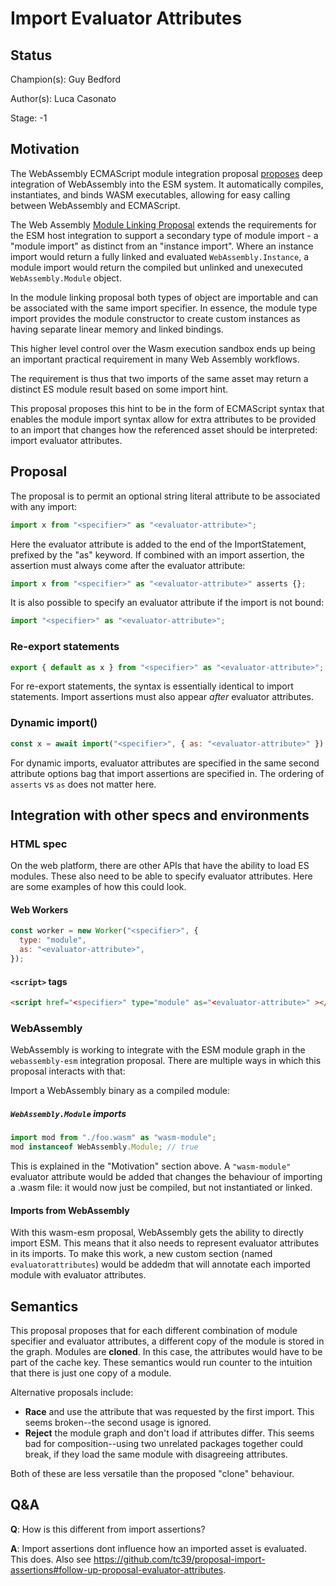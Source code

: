 # Import Evaluator Attributes

## Status

Champion(s): Guy Bedford

Author(s): Luca Casonato

Stage: -1

## Motivation

The WebAssembly ECMAScript module integration proposal [proposes][wasm-esm] deep
integration of WebAssembly into the ESM system. It automatically compiles,
instantiates, and binds WASM executables, allowing for easy calling between
WebAssembly and ECMAScript.

The Web Assembly [Module Linking Proposal][] extends the requirements for the
ESM host integration to support a secondary type of module import - a
"module import" as distinct from an "instance import". Where an instance import
would return a fully linked and evaluated `WebAssembly.Instance`, a module import
would return the compiled but unlinked and unexecuted `WebAssembly.Module` object.

In the module linking proposal both types of object are importable and can be
associated with the same import specifier. In essence, the module type import
provides the module constructor to create custom instances as having separate
linear memory and linked bindings.

This higher level control over the Wasm execution sandbox ends up being an
important practical requirement in many Web Assembly workflows.

The requirement is thus that two imports of the same asset may return a distinct
ES module result based on some import hint.

This proposal proposes this hint to be in the form of ECMAScript syntax that
enables the module import syntax allow for extra attributes to be provided to
an import that changes how the referenced asset should be interpreted:
import evaluator attributes.

[Module Linking Proposal]: https://github.com/WebAssembly/module-linking/blob/master/proposals/module-linking/Explainer.md
[wasm-esm]: https://github.com/WebAssembly/esm-integration/tree/master/proposals/esm-integration

## Proposal

The proposal is to permit an optional string literal attribute to be associated
with any import:

```js
import x from "<specifier>" as "<evaluator-attribute>";
```

Here the evaluator attribute is added to the end of the ImportStatement,
prefixed by the "as" keyword. If combined with an import assertion, the
assertion must always come after the evaluator attribute:

```js
import x from "<specifier>" as "<evaluator-attribute>" asserts {};
```

It is also possible to specify an evaluator attribute if the import is not
bound:

```js
import "<specifier>" as "<evaluator-attribute>";
```

### Re-export statements

```js
export { default as x } from "<specifier>" as "<evaluator-attribute>";
```

For re-export statements, the syntax is essentially identical to import
statements. Import assertions must also appear _after_ evaluator attributes.

### Dynamic import()

```js
const x = await import("<specifier>", { as: "<evaluator-attribute>" });
```

For dynamic imports, evaluator attributes are specified in the same second
attribute options bag that import assertions are specified in. The ordering of
`asserts` vs `as` does not matter here.

## Integration with other specs and environments

### HTML spec

On the web platform, there are other APIs that have the ability to load ES
modules. These also need to be able to specify evaluator attributes. Here are
some examples of how this could look.

#### Web Workers

```js
const worker = new Worker("<specifier>", {
  type: "module",
  as: "<evaluator-attribute>",
});
```

#### `<script>` tags

```html
<script href="<specifier>" type="module" as="<evaluator-attribute>" ></script>
```

### WebAssembly

WebAssembly is working to integrate with the ESM module graph in the
`webassembly-esm` integration proposal. There are multiple ways in which this
proposal interacts with that:

Import a WebAssembly binary as a compiled module:

##### `WebAssembly.Module` imports

```js
import mod from "./foo.wasm" as "wasm-module";
mod instanceof WebAssembly.Module; // true
```

This is explained in the "Motivation" section above. A `"wasm-module"` evaluator
attribute would be added that changes the behaviour of importing a .wasm file:
it would now just be compiled, but not instantiated or linked.

#### Imports from WebAssembly

With this wasm-esm proposal, WebAssembly gets the ability to directly import
ESM. This means that it also needs to represent evaluator attributes in its
imports. To make this work, a new custom section (named `evaluatorattributes`)
would be addedm that will annotate each imported module with evaluator
attributes.

## Semantics

This proposal proposes that for each different combination of module specifier
and evaluator attributes, a different copy of the module is stored in the graph.
Modules are **cloned**. In this case, the attributes would have to be part of
the cache key. These semantics would run counter to the intuition that there is
just one copy of a module.

Alternative proposals include:

- **Race** and use the attribute that was requested by the first import. This
  seems broken--the second usage is ignored.
- **Reject** the module graph and don't load if attributes differ. This seems
  bad for composition--using two unrelated packages together could break, if
  they load the same module with disagreeing attributes.

Both of these are less versatile than the proposed "clone" behaviour.

## Q&A

**Q**: How is this different from import assertions?

**A**: Import assertions dont influence how an imported asset is evaluated. This
does. Also see
https://github.com/tc39/proposal-import-assertions#follow-up-proposal-evaluator-attributes.
